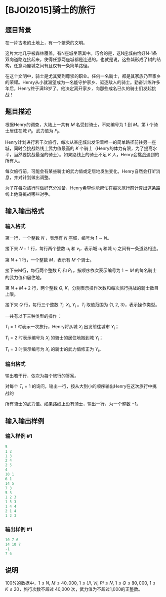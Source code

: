 # [BJOI2015]骑士的旅行

## 题目背景

在一片古老的土地上，有一个繁荣的文明。

这片大地几乎被森林覆盖，有N座城坐落其中。巧合的是，这N座城由恰好N-1条双向道路连接起来，使得任意两座城都是连通的。也就是说，这些城形成了树的结构，任意两座城之间有且仅有一条简单路径。

在这个文明中，骑士是尤其受到尊崇的职业。任何一名骑士，都是其家族乃至家乡的荣耀。Henry从小就渴望成为一名能守护家乡、驱逐敌人的骑士。勤奋训练许多年后，Henry终于满18岁了。他决定离开家乡，向那些成名已久的骑士们发起挑战！

## 题目描述

根据Henry的调查，大陆上一共有 $M$ 名受封骑士，不妨编号为 $1$ 到 $M$。第 $i$ 个骑士居住在城 $P_i$，武力值为 $F_i$。

Henry计划进行若干次旅行，每次从某座城出发沿着唯一的简单路径前往另一座城，同时会挑战路线上武力值最高的 $K$ 个骑士（Henry的体力有限，为了提高水平，当然要挑战最强的骑士）。如果路线上的骑士不足 $K$ 人，Henry会挑战遇到的所有人。

每次旅行前，可能会有某些骑士的武力值或定居地发生变化，Henry自然会打听消息，并对计划做出调整。

为了在每次旅行时做好充分准备，Henry希望你能帮忙在每次旅行前计算出这条路线上他将挑战哪些对手。

## 输入输出格式

### 输入格式

第一行，一个整数 $N$ ，表示有 $N$ 座城，编号为 $1 \sim N$。

接下来 $N-1$ 行，每行两个整数 $u_i$ 和 $v_i$，表示城 $u_i$ 和城 $v_i$ 之间有一条道路相连。

第 $N+1$ 行，一个整数 $M$，表示有 $M$ 个骑士。

接下来M行，每行两个整数 $F_i$ 和 $P_i$ 。按顺序依次表示编号为 $1 \sim M$ 的每名骑士的武力值和居住地。

第 $N+M+2$ 行，两个整数 $Q,~K$，分别表示操作次数和每次旅行挑战的骑士数目上限。

接下来 $Q$ 行，每行三个整数 $T_i,~X_i,~Y_i$ 。$T_i$ 取值范围为 $\{1,~2,~3\}$，表示操作类型。

一共有以下三种类型的操作：

$T_i=1$ 时表示一次旅行，Henry将从城 $X_i$ 出发前往城市 $Y_i$；

$T_i=2$ 时表示编号为 $X_i$ 的骑士的居住地搬到城 $Y_i$；

$T_i=3$ 时表示编号为 $X_i$ 的骑士的武力值修正为 $Y_i$。

### 输出格式

输出若干行，依次为每个旅行的答案。

对每个 $T_i=1$ 的询问，输出一行，按从大到小的顺序输出Henry在这次旅行中挑战的

所有骑士的武力值。如果路线上没有骑士，输出一行，为一个整数 $-1$。

## 输入输出样例

### 输入样例 #1

```cpp
5  
1 2  
1 3  
2 4  
2 5  
4  
10 1  
6 1  
14 5  
7 3  
5 3  
1 2 3  
1 5 3  
1 4 4  
2 1 4  
1 2 3
```


### 输出样例 #1

```cpp
10 7 6  
14 10 7  
-1  
7 6
```


## 说明

100%的数据中，$1 \leq N,~M \leq 40,000,~1 \leq Ui,~Vi,~Pi \leq N,~1\leq Q \leq 80,000,~1 \leq K \leq 20$，旅行次数不超过 40,000 次，武力值为不超过1,000的正整数。

